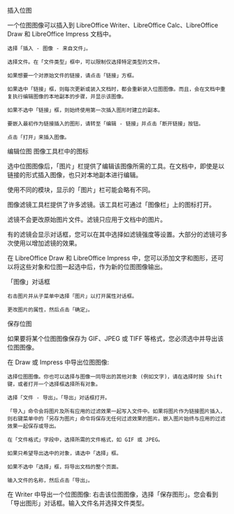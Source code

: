 插入位图

一个位图图像可以插入到 LibreOffice Writer、LibreOffice Calc、LibreOffice Draw 和 LibreOffice Impress 文档中。

    选择「插入 - 图像 - 来自文件」。

    选择文件。在「文件类型」框中，可以限制仅选择特定类型的文件。

    如果想要一个对原始文件的链接，请点击「链接」方框。

    如果选中「链接」框，则每次更新或装入文档时，都会重新装入位图图像。而且，会在文档中重复执行编辑图像的本地副本的步骤，并显示该图像。

    如果不选中「链接」框，则始终使用第一次插入图形时建立的副本。

    要嵌入最初作为链接插入的图形，请转至「编辑 - 链接」并点击「断开链接」按钮。

    点击「打开」来插入图像。

编辑位图
图像工具栏中的图标

选中位图图像后，「图片」栏提供了编辑该图像所需的工具。在文档中，即使是以链接的形式插入图像，也只对本地副本进行编辑。


使用不同的模块，显示的「图片」栏可能会略有不同。

图像滤镜工具栏提供了许多滤镜。该工具栏可通过「图像栏」上的图标打开。

滤镜不会更改原始图片文件。滤镜只应用于文档中的图片。

有的滤镜会显示对话框，您可以在其中选择如滤镜强度等设置。大部分的滤镜可多次使用以增加滤镜的效果。


在 LibreOffice Draw 和 LibreOffice Impress 中，您可以添加文字和图形，还可以将这些对象和位图一起选中后，作为新的位图图像输出。

「图像」对话框

    右击图片并从子菜单中选择「图片」以打开属性对话框。

    更改图片的属性，然后点击「确定」。

保存位图

如果要将某个位图图像保存为 GIF、JPEG 或 TIFF 等格式，您必须选中并导出该位图图像。

在 Draw 或 Impress 中导出位图图像:

    选择位图图像。你也可以选择与图像一同导出的其他对象 (例如文字)，请在选择时按 Shift 键，或者打开一个选择框选择所有对象。

    选择「文件 - 导出」。「导出」对话框打开。

    「导入」命令会将图片及所有应用的过滤效果一起写入文件中。如果将图片作为链接图片插入，则右键菜单中的「另存为图片」命令将保存无任何过滤效果的图片。嵌入图片始终与应用的过滤效果一起保存或导出。

    在「文件格式」字段中，选择所需的文件格式，如 GIF 或 JPEG。

    如果只希望导出选中的对象，请选中「选择」框。

    如果不选中「选择」框，将导出文档的整个页面。

    输入文件的名称，然后点击「导出」。

在 Writer 中导出一个位图图像: 右击该位图图像，选择「保存图形」。您会看到「导出图形」对话框。输入文件名并选择文件类型。
